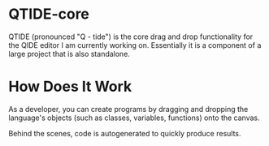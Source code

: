 QTIDE-core
==========

QTIDE (pronounced "Q - tide") is the core drag and drop functionality for the QIDE editor I am currently working on. Essentially it is a component of a large project that is also standalone.

How Does It Work
==========

As a developer, you can create programs by dragging and dropping the language's objects (such as classes, variables, functions) onto the canvas.

Behind the scenes, code is autogenerated to quickly produce results.

